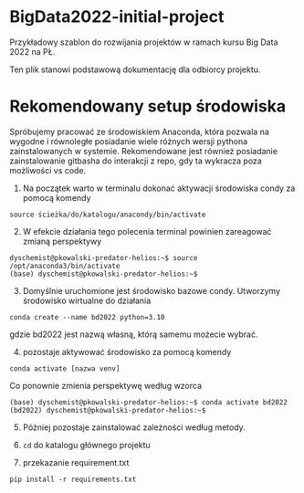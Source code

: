 # BigData2022-initial-project

Przykładowy szablon do rozwijania projektów w ramach kursu Big Data 2022 na PŁ.

Ten plik stanowi podstawową dokumentację dla odbiorcy projektu.

# Rekomendowany setup środowiska

Spróbujemy pracować ze środowiskiem Anaconda, która pozwala na wygodne i równoległe posiadanie wiele różnych wersji pythona zainstalowanych w systemie. Rekomendowane jest również posiadanie zainstalowanie gitbasha do interakcji z repo, gdy ta wykracza poza możliwości vs code.

1. Na początek warto w terminalu dokonać aktywacji środowiska condy za pomocą komendy
```
source ścieżka/do/katalogu/anacondy/bin/activate
```
2. W efekcie działania tego polecenia terminal powinien zareagować zmianą perspektywy
```
dyschemist@pkowalski-predator-helios:~$ source /opt/anaconda3/bin/activate 
(base) dyschemist@pkowalski-predator-helios:~$ 
```
3. Domyślnie uruchomione jest środowisko bazowe condy. Utworzymy środowisko wirtualne do działania

```
conda create --name bd2022 python=3.10
```

gdzie bd2022 jest nazwą własną, którą samemu możecie wybrać.

4. pozostaje aktywować środowisko za pomocą komendy

```
conda activate [nazwa venv]
```

Co ponownie zmienia perspektywę według wzorca

```
(base) dyschemist@pkowalski-predator-helios:~$ conda activate bd2022
(bd2022) dyschemist@pkowalski-predator-helios:~$
```

5. Później pozostaje zainstalować zależności według metody.

  1. `cd` do katalogu głównego projektu
  1. przekazanie requirement.txt

```
pip install -r requirements.txt 
```

